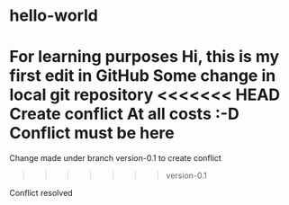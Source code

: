# hello-world
For learning purposes
Hi,
  this is my first edit in GitHub
Some change in local git repository
<<<<<<< HEAD
Create conflict
At all costs :-D
Conflict must be here
=======

Change made under branch version-0.1 to create conflict
>>>>>>> version-0.1

Conflict resolved
